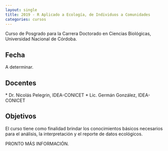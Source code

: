 ```yaml
---
layout: single
title: 2019 - R Aplicado a Ecología, de Individuos a Comunidades
categories: cursos
---
```


Curso de Posgrado para la Carrera Doctorado en Ciencias Biológicas, Universidad Nacional de Córdoba.

<h2>Fecha</h2>
A determinar.

<h2>Docentes</h2>
* Dr. Nicolás Pelegrin, IDEA-CONICET
* Lic. Germán González, IDEA-CONICET

<h2>Objetivos</h2>
El curso tiene como finalidad brindar los conocimientos básicos necesarios para el análisis, la interpretación y el reporte de datos ecológicos.

PRONTO MÁS INFORMACIÓN.
